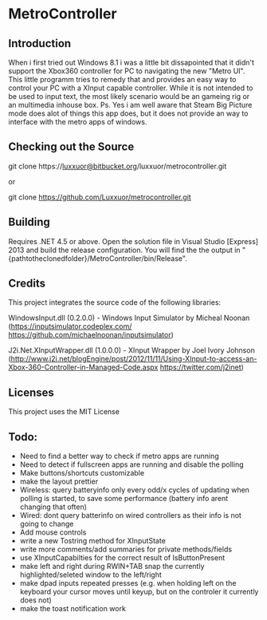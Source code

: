 # MetroController

## Introduction

When i first tried out Windows 8.1 i was a little bit dissapointed that it didn't support the Xbox360 controller for PC to navigating the new "Metro UI".
This little programm tries to remedy that and provides an easy way to control your PC with a XInput capable controller.
While it is not intended to be used to input text, the most likely scenario would be an gameing rig or an multimedia inhouse box.
Ps. Yes i am well aware that Steam Big Picture mode does alot of things this app does, but it does not provide an way to interface with the metro apps of windows.


## Checking out the Source

git clone https://luxxuor@bitbucket.org/luxxuor/metrocontroller.git

or

git clone https://github.com/Luxxuor/metrocontroller.git


## Building

Requires .NET 4.5 or above.
Open the solution file in Visual Studio [Express] 2013 and build the release configuration.
You will find the the output in "{pathtotheclonedfolder}/MetroController/bin/Release".


## Credits

This project integrates the source code of the following libraries:

WindowsInput.dll (0.2.0.0) - Windows Input Simulator by Micheal Noonan (https://inputsimulator.codeplex.com/
																		https://github.com/michaelnoonan/inputsimulator)

J2i.Net.XInputWrapper.dll (1.0.0.0) - XInput Wrapper by Joel Ivory Johnson (http://www.j2i.net/blogEngine/post/2012/11/11/Using-XInput-to-access-an-Xbox-360-Controller-in-Managed-Code.aspx
																			https://twitter.com/j2inet)


## Licenses

This project uses the MIT License


## Todo:
 - Need to find a better way to check if metro apps are running
 - Need to detect if fullscreen apps are running and disable the polling
 - Make buttons/shortcuts customizable
 - make the layout prettier
 - Wireless: query batteryinfo only every odd/x cycles of updating when polling is started, to save some performance (battery info arent changing that often)
 - Wired: dont query batterinfo on wired controllers as their info is not going to change
 - Add mouse controls
 - write a new Tostring method for XInputState
 - write more comments/add summaries for private methods/fields
 - use XInputCapabilties for the correct result of IsButtonPresent
 - make left and right during RWIN+TAB snap the currently highlighted/seleted window to the left/right
 - make dpad inputs repeated presses (e.g. when holding left on the keyboard your cursor moves until keyup, but on the controler it currently does not)
 - make the toast notification work
